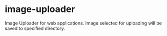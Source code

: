 # image-uploader
Image Uploader for web applications. Image selected for uploading will be saved to specified directory.
